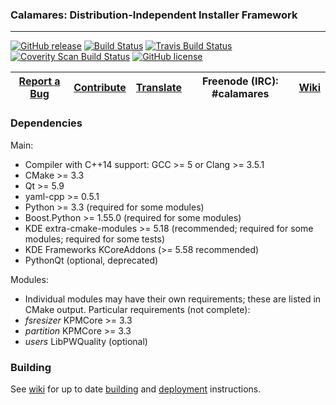 ### Calamares: Distribution-Independent Installer Framework
---------

[![GitHub release](https://img.shields.io/github/release/calamares/calamares.svg)](https://github.com/calamares/calamares/releases)
[![Build Status](https://calamares.io/ci/buildStatus/icon?job=calamares-post_commit)](https://calamares.io/ci/job/calamares-post_commit/)
[![Travis Build Status](https://travis-ci.org/calamares/calamares.svg?branch=master)](https://travis-ci.org/calamares/calamares)
[![Coverity Scan Build Status](https://scan.coverity.com/projects/5389/badge.svg)](https://scan.coverity.com/projects/5389)
[![GitHub license](https://img.shields.io/github/license/calamares/calamares.svg)](https://github.com/calamares/calamares/blob/master/LICENSE)

| [Report a Bug](https://github.com/calamares/calamares/issues/new) | [Contribute](https://github.com/calamares/calamares/blob/master/ci/HACKING.md) | [Translate](https://www.transifex.com/projects/p/calamares/) | Freenode (IRC): #calamares | [Wiki](https://github.com/calamares/calamares/wiki) |
|:-----------------------------------------:|:----------------------:|:-----------------------:|:--------------------------:|:--------------------------:|

### Dependencies

Main:
* Compiler with C++14 support: GCC >= 5 or Clang >= 3.5.1
* CMake >= 3.3
* Qt >= 5.9
* yaml-cpp >= 0.5.1
* Python >= 3.3 (required for some modules)
* Boost.Python >= 1.55.0 (required for some modules)
* KDE extra-cmake-modules >= 5.18 (recommended; required for some modules;
  required for some tests)
* KDE Frameworks KCoreAddons (>= 5.58 recommended)
* PythonQt (optional, deprecated)

Modules:
* Individual modules may have their own requirements;
  these are listed in CMake output. Particular requirements (not complete):
* *fsresizer* KPMCore >= 3.3
* *partition* KPMCore >= 3.3
* *users* LibPWQuality (optional)

### Building

See [wiki](https://github.com/calamares/calamares/wiki) for up to date
[building](https://github.com/calamares/calamares/wiki/Develop-Guide)
and [deployment](https://github.com/calamares/calamares/wiki/Deploy-Guide)
instructions.
